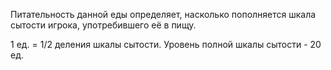 Питательность данной еды определяет, насколько пополняется шкала сытости игрока, употребившего её в пищу.

1 ед. = 1/2 деления шкалы сытости. Уровень полной шкалы сытости - 20 ед.